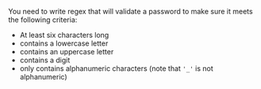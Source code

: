 You need to write regex that will validate a password to make sure it meets the following criteria:

- At least six characters long
- contains a lowercase letter
- contains an uppercase letter
- contains a digit
- only contains alphanumeric characters (note that `'_'` is not alphanumeric)